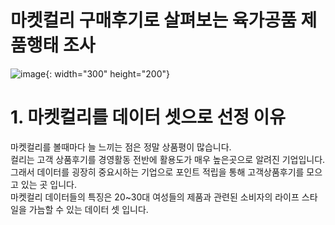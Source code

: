 # 마켓컬리 구매후기로 살펴보는 육가공품 제품행태 조사
![image](https://user-images.githubusercontent.com/71205453/110089117-0f1f0b00-7dd9-11eb-8238-33760918078b.png){: width="300" height="200"}
# 1. 마켓컬리를 데이터 셋으로 선정 이유
마켓컬리를 볼때마다 늘 느끼는 점은 정말 상품평이 많습니다.   
컬리는 고객 상품후기를 경영활동 전반에 활용도가 매우 높은곳으로 알려진 기업입니다.   
그래서 데이터를 굉장히 중요시하는 기업으로 포인트 적립을 통해 고객상품후기를 모으고 있는 곳 입니다.   
마켓컬리 데이터들의 특징은 20~30대 여성들의 제품과 관련된 소비자의 라이프 스타일을 가늠할 수 있는 데이터 셋 입니다.

